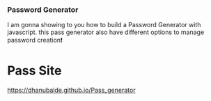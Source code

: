 
### Password Generator
I am gonna showing to you how to build a Password Generator with javascript. this pass generator also have different options to manage password creation❗️

# Pass Site
https://dhanubalde.github.io/Pass_generator
